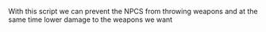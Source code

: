 With this script we can prevent the NPCS from throwing weapons and at the same time lower damage to the weapons we want
